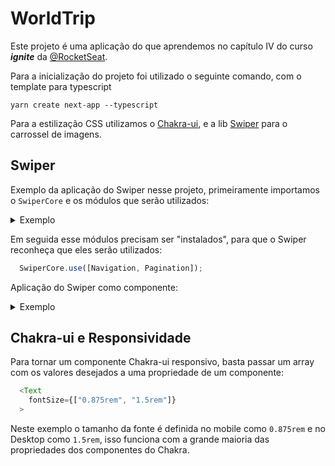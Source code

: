 # WorldTrip

Este projeto é uma aplicação do que aprendemos no capítulo IV do curso ***ignite*** da [@RocketSeat](https://www.rocketseat.com.br/).

Para a inicialização do projeto foi utilizado o seguinte comando, com o template para typescript

```node
yarn create next-app --typescript
```

Para a estilização CSS utilizamos o [Chakra-ui](https://chakra-ui.com/), e a lib [Swiper](https://swiperjs.com/) para o carrossel de imagens.

## Swiper
Exemplo da aplicação do Swiper nesse projeto, primeiramente importamos o `SwiperCore` e os módulos que serão utilizados:
<details><summary>Exemplo</summary>

```javascript
  import { Swiper, SwiperSlide } from "swiper/react";
  import SwiperCore, { Navigation, Pagination } from 'swiper';

  import 'swiper/css';
  import 'swiper/css/navigation';
  import 'swiper/css/pagination';
```
</details>

Em seguida esse módulos precisam ser "instalados", para que o Swiper reconheça que eles serão utilizados:

```javascript
  SwiperCore.use([Navigation, Pagination]);  
```

Aplicação do Swiper como componente: 

<details><summary>Exemplo</summary>
  
```javascript
  <Swiper
    slidesPerView={1}
    spaceBetween={50}
    navigation={true}
    pagination={true}
  >
    <SwiperSlide>
      /* CONTENT */
    <SwiperSlide>
  </Swiper>
``` 
</details>
    
## Chakra-ui e Responsividade
Para tornar um componente Chakra-ui responsivo, basta passar um array com os valores desejados a uma propriedade de um componente:

```javascript
  <Text
    fontSize={["0.875rem", "1.5rem"]}
  >
```
Neste exemplo o tamanho da fonte é definida no mobile como `0.875rem` e no Desktop como `1.5rem`, isso funciona com a grande maioria das propriedades dos componentes do Chakra.
